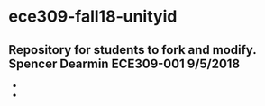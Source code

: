 # ece309-fall18-unityid
Repository for students to fork and modify.
Spencer Dearmin
ECE309-001
9/5/2018
-
-
-


